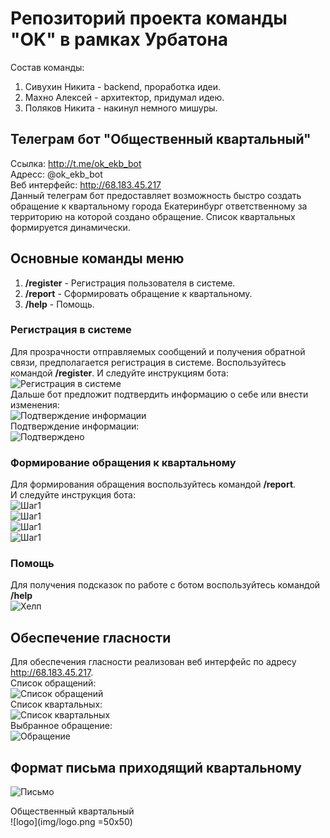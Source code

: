 # Репозиторий проекта команды "OK" в рамках Урбатона
Состав команды:
1. Сивухин Никита - backend, проработка идеи.
2. Махно Алексей - архитектор, придумал идею.
3. Поляков Никита - накинул немного мишуры.
## Телеграм бот "Общественный квартальный" 
Ссылка: http://t.me/ok_ekb_bot  
Адресс: @ok_ekb_bot    
Веб интерфейс: http://68.183.45.217    
Данный телеграм бот предоставляет возможность быстро создать обращение к квартальному города Екатеринбург ответственному за территорию на которой создано обращение. Список квартальных формируется динамически.
## Основные команды меню
1. **/register** - Регистрация пользователя в системе.
2. **/report** - Сформировать обращение к квартальному.
3. **/help** - Помощь.
    
### Регистрация в системе
Для прозрачности отправляемых сообщений и получения обратной связи, предполагается регистрация в системе.
Воспользуйтесь командой **/register**.
И следуйте инструкциям бота:
![Регистрация в системе](img/reg.png)    
Дальше бот предложит подтвердить информацию о себе или внести изменения:    
![Подтверждение информации](img/regDone.PNG)    
Подтверждение информации:   
![Подтверждено](img/done.PNG)   
       
### Формирование обращения к квартальному
Для формирования обращения воспользуйтесь командой **/report**.  
И следуйте инструкция бота:  
![Шаг1](img/report1.PNG)   
![Шаг1](img/report2.PNG)   
![Шаг1](img/report3.PNG)   
![Шаг1](img/report4.PNG)   
    
### Помощь
Для получения подсказок по работе с ботом воспользуйтесь командой **/help**   
![Хелп](img/help.PNG)
  
## Обеспечение гласности
Для обеспечения гласности реализован веб интерфейс по адресу http://68.183.45.217.  
Список обращений:  
![Список обращений](img/reportList.PNG)   
Список квартальных:   
![Список квартальных](img/listResp.PNG)     
Выбранное обращение:   
![Обращение](img/reportWeb.PNG)

## Формат письма приходящий квартальному
![Письмо](img/mail.png)  
   
   
      
       
Общественный квартальный   
![logo](img/logo.png =50x50)
